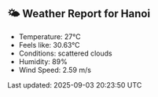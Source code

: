 <!-- WEATHER-START -->
## 🌤 Weather Report for Hanoi

- Temperature: 27°C
- Feels like: 30.63°C
- Conditions: scattered clouds
- Humidity: 89%
- Wind Speed: 2.59 m/s

Last updated: 2025-09-03 20:23:50 UTC
<!-- WEATHER-END -->
